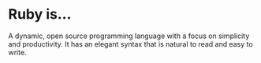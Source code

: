 # Ruby is...

A dynamic, open source programming language with a focus on simplicity and productivity. It has an elegant syntax that
is natural to read and easy to write.
